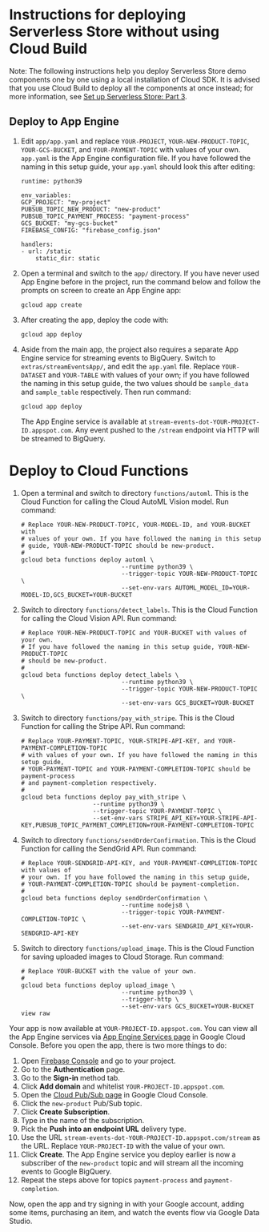 # Instructions for deploying Serverless Store without using Cloud Build

Note: The following instructions help you deploy Serverless Store demo
components one by one using a local installation of Cloud SDK. It is advised
that you use Cloud Build to deploy all the components at once instead; for
more information, see [Set up Serverless Store: Part 3](https://medium.com/@ratrosy/set-up-serverless-store-part-3-computing-cron-jobs-and-management-tools-34d51475df70).

## Deploy to App Engine

1. Edit `app/app.yaml` and replace `YOUR-PROJECT`, `YOUR-NEW-PRODUCT-TOPIC`,
`YOUR-GCS-BUCKET`, and `YOUR-PAYMENT-TOPIC` with values of your own. `app.yaml`
is the App Engine configuration file. If you have followed the naming in this
setup guide, your `app.yaml` should look this after editing:

    ```
    runtime: python39

    env_variables:
    GCP_PROJECT: "my-project"
    PUBSUB_TOPIC_NEW_PRODUCT: "new-product"
    PUBSUB_TOPIC_PAYMENT_PROCESS: "payment-process"
    GCS_BUCKET: "my-gcs-bucket"
    FIREBASE_CONFIG: "firebase_config.json"

    handlers:
    - url: /static
        static_dir: static
    ```

2. Open a terminal and switch to the `app/` directory. If you have never used
App Engine before in the project, run the command below and follow the prompts
on screen to create an App Engine app:

    `gcloud app create`

3. After creating the app, deploy the code with:

    `gcloud app deploy`

4. Aside from the main app, the project also requires a separate App Engine
service for streaming events to BigQuery. Switch to `extras/streamEventsApp/`,
and edit the `app.yaml` file. Replace `YOUR-DATASET` and `YOUR-TABLE` with
values of your own; if you have followed the naming in this setup guide,
the two values should be `sample_data` and `sample_table` respectively.
Then run command:

    `gcloud app deploy`

    The App Engine service is available at `stream-events-dot-YOUR-PROJECT-ID.appspot.com`.
    Any event pushed to the `/stream` endpoint via HTTP will be streamed to
    BigQuery.

# Deploy to Cloud Functions

1. Open a terminal and switch to directory `functions/automl`. This is the
Cloud Function for calling the Cloud AutoML Vision model. Run command:

    ```
    # Replace YOUR-NEW-PRODUCT-TOPIC, YOUR-MODEL-ID, and YOUR-BUCKET with
    # values of your own. If you have followed the naming in this setup
    # guide, YOUR-NEW-PRODUCT-TOPIC should be new-product.
    #
    gcloud beta functions deploy automl \
                                --runtime python39 \
                                --trigger-topic YOUR-NEW-PRODUCT-TOPIC \
                                --set-env-vars AUTOML_MODEL_ID=YOUR-MODEL-ID,GCS_BUCKET=YOUR-BUCKET
    ```

2. Switch to directory `functions/detect_labels`. This is the Cloud Function
for calling the Cloud Vision API. Run command:

    ```
    # Replace YOUR-NEW-PRODUCT-TOPIC and YOUR-BUCKET with values of your own.
    # If you have followed the naming in this setup guide, YOUR-NEW-PRODUCT-TOPIC
    # should be new-product.
    #
    gcloud beta functions deploy detect_labels \
                                --runtime python39 \
                                --trigger-topic YOUR-NEW-PRODUCT-TOPIC \
                                --set-env-vars GCS_BUCKET=YOUR-BUCKET
    ```

3. Switch to directory `functions/pay_with_stripe`. This is the Cloud Function
for calling the Stripe API. Run command:

    ```
    # Replace YOUR-PAYMENT-TOPIC, YOUR-STRIPE-API-KEY, and YOUR-PAYMENT-COMPLETION-TOPIC
    # with values of your own. If you have followed the naming in this setup guide,
    # YOUR-PAYMENT-TOPIC and YOUR-PAYMENT-COMPLETION-TOPIC should be payment-process
    # and payment-completion respectively.
    #
    gcloud beta functions deploy pay_with_stripe \
                        --runtime python39 \
                        --trigger-topic YOUR-PAYMENT-TOPIC \
                        --set-env-vars STRIPE_API_KEY=YOUR-STRIPE-API-KEY,PUBSUB_TOPIC_PAYMENT_COMPLETION=YOUR-PAYMENT-COMPLETION-TOPIC

    ```

4. Switch to directory `functions/sendOrderConfirmation`. This is the Cloud
Function for calling the SendGrid API. Run command:

    ```
    # Replace YOUR-SENDGRID-API-KEY, and YOUR-PAYMENT-COMPLETION-TOPIC with values of
    # your own. If you have followed the naming in this setup guide,
    # YOUR-PAYMENT-COMPLETION-TOPIC should be payment-completion.
    #
    gcloud beta functions deploy sendOrderConfirmation \
                                --runtime nodejs8 \
                                --trigger-topic YOUR-PAYMENT-COMPLETION-TOPIC \
                                --set-env-vars SENDGRID_API_KEY=YOUR-SENDGRID-API-KEY
    ```

5. Switch to directory `functions/upload_image`. This is the Cloud Function
for saving uploaded images to Cloud Storage. Run command:

    ```
    # Replace YOUR-BUCKET with the value of your own.
    #
    gcloud beta functions deploy upload_image \
                                --runtime python39 \
                                --trigger-http \
                                --set-env-vars GCS_BUCKET=YOUR-BUCKET
    view raw
    ```

Your app is now available at `YOUR-PROJECT-ID.appspot.com`. You can view all
the App Engine services via [App Engine Services page](https://pantheon.corp.google.com/appengine/services)
in Google Cloud Console. Before you open the app, there is two more things to do:

1. Open [Firebase Console](https://console.firebase.google.com/) and go to
your project.
2. Go to the **Authentication** page.
3. Go to the **Sign-in** method tab.
4. Click **Add domain** and whitelist `YOUR-PROJECT-ID.appspot.com`.
5. Open the [Cloud Pub/Sub page](https://console.cloud.google.com/cloudpubsub) in Google Cloud Console.
6. Click the `new-product` Pub/Sub topic.
7. Click **Create Subscription**.
8. Type in the name of the subscription.
9. Pick the **Push into an endpoint URL** delivery type.
10. Use the URL `stream-events-dot-YOUR-PROJECT-ID.appspot.com/stream` as the
URL. Replace `YOUR-PROJECT-ID` with the value of your own.
11. Click **Create**. The App Engine service you deploy earlier is now a
subscriber of the `new-product` topic and will stream all the incoming events
to Google BigQuery.
12. Repeat the steps above for topics `payment-process` and `payment-completion`.

Now, open the app and try signing in with your Google account,
adding some items, purchasing an item, and watch the events flow via
Google Data Studio.
